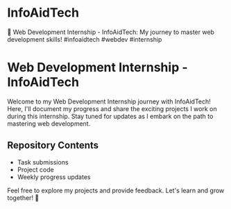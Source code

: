 # InfoAidTech
🚀 Web Development Internship - InfoAidTech: My journey to master web development skills! #infoaidtech #webdev #internship

# Web Development Internship - InfoAidTech

Welcome to my Web Development Internship journey with InfoAidTech! Here, I'll document my progress and share the exciting projects I work on during this internship. Stay tuned for updates as I embark on the path to mastering web development.

## Repository Contents

- Task submissions
- Project code
- Weekly progress updates

Feel free to explore my projects and provide feedback. Let's learn and grow together! 🚀
